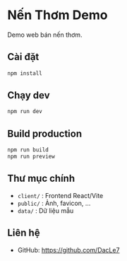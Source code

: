 # Nến Thơm Demo

Demo web bán nến thơm.

## Cài đặt

```bash
npm install
```

## Chạy dev

```bash
npm run dev
```

## Build production

```bash
npm run build
npm run preview
```

## Thư mục chính
- `client/` : Frontend React/Vite
- `public/` : Ảnh, favicon, ...
- `data/` : Dữ liệu mẫu

## Liên hệ
- GitHub: https://github.com/DacLe7 